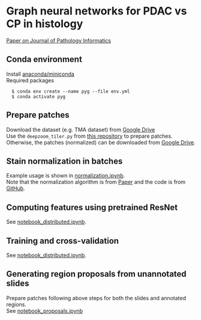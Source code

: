 # Graph neural networks for PDAC vs CP in histology
[Paper on Journal of Pathology Informatics](https://www.sciencedirect.com/science/article/pii/S2153353922007520)   

## Conda environment
Install [anaconda/miniconda](https://docs.conda.io/en/latest/miniconda.html)  
Required packages
```
  $ conda env create --name pyg --file env.yml
  $ conda activate pyg
```

## Prepare patches
Download the dataset (e.g. TMA dataset) from [Google Drive](https://drive.google.com/file/d/1ZRNYaju0GvT22pw7BXrWI5t1q4DdKgft/view?usp=sharing)  
Use the `deepzoom_tiler.py` from [this repository](https://github.com/binli123/dsmil-wsi) to prepare patches. 
Otherwise, the patches (normalized) can be downloaded from [Google Drive](https://drive.google.com/file/d/1dITGpox7RsXVNaMAsMHF0N27MjNKcC_3/view?usp=sharing). 

## Stain normalization in batches 
Example usage is shown in [normalization.ipynb](https://github.com/uw-loci/gnn-pccp/blob/master/normalization.ipynb).  
Note that the normalization algorithm is from [Paper](https://www.cs.unc.edu/~mn/sites/default/files/macenko2009.pdf)
and the code is from [GitHub](https://github.com/schaugf/HEnorm_python).

## Computing features using pretrained ResNet
See [notebook_distributed.ipynb](https://github.com/uw-loci/gnn-pccp/blob/master/notebook_distributed.ipynb).

## Training and cross-validation
See [notebook_distributed.ipynb](https://github.com/uw-loci/gnn-pccp/blob/master/notebook_distributed.ipynb).

## Generating region proposals from unannotated slides
<!--Download the slides (de-identified svs) from [Google Drive](https://drive.google.com/drive/folders/1R8peJuBhgemp7rEraLrlSVWk946MwlpN?usp=sharing).-->   
<!--Download the annotated regions from [Google Drive](https://drive.google.com/drive/folders/13OGbXlSe5s0wMW3uc68yQLL_EPb-ARYh?usp=sharing).-->   
Prepare patches following above steps for both the slides and annotated regions.  
See [notebook_proposals.ipynb](https://github.com/uw-loci/gnn-pccp/blob/master/notebook_proposals.ipynb)  
